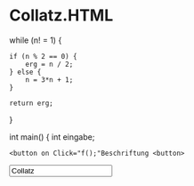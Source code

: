 # Collatz.HTML
<!DOCTYPE html>
<html lang="en">
<head>
    <meta charset="UTF-8">
    <meta http-equiv="X-UA-Compatible" content="IE=edge">
    <meta name="viewport" content="width=device-width, initial-scale=1.0">
    <title><Collatz-Folge></title>
</head>
<body>
  
while (n! = 1) {

    if (n % 2 == 0) {
        erg = n / 2;
    } else {
        n = 3*n + 1;
    }

    return erg;
}

int main() {
    int eingabe;
 

    <button on Click="f();"Beschriftung <button>
</body>
</html>


<input id="collatz-Zahl" type="text" value="Collatz">



